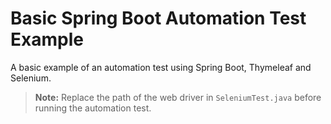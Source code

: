 # Basic Spring Boot Automation Test Example

A basic example of an automation test using Spring Boot, Thymeleaf and Selenium.

> **Note:** Replace the path of the web driver in `SeleniumTest.java` before running the automation test.
